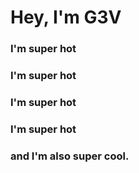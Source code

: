 <h1>Hey, I'm G3V</h1>

<h3>I'm super hot</h3>
<h3>I'm super hot</h3>
<h3>I'm super hot</h3>
<h3>I'm super hot</h3>
<h3>and I'm also super <strong>cool</strong>.</h3>
